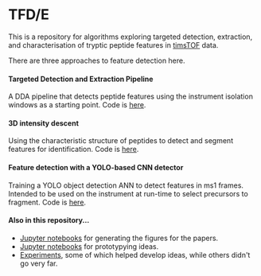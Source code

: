 # TFD/E
This is a repository for algorithms exploring targeted detection, extraction, and characterisation of tryptic peptide features in [timsTOF](https://www.bruker.com/en/products-and-solutions/mass-spectrometry/timstof/timstof.html) data.

There are three approaches to feature detection here.

#### Targeted Detection and Extraction Pipeline
A DDA pipeline that detects peptide features using the instrument isolation windows as a starting point. Code is [here](https://github.com/WEHI-Proteomics/tfde/tree/master/pipeline).

#### 3D intensity descent
Using the characteristic structure of peptides to detect and segment features for identification. Code is [here](https://github.com/WEHI-Proteomics/tfde/tree/master/3did).

#### Feature detection with a YOLO-based CNN detector
Training a YOLO object detection ANN to detect features in ms1 frames. Intended to be used on the instrument at run-time to select precursors to fragment. Code is [here](https://github.com/WEHI-Proteomics/tfde/tree/master/yolo).

#### Also in this repository...
- [Jupyter notebooks](https://github.com/WEHI-Proteomics/tfde/tree/master/notebooks/papers) for generating the figures for the papers.
- [Jupyter notebooks](https://github.com/WEHI-Proteomics/tfde/tree/master/notebooks/prototyping) for prototypying ideas.
- [Experiments](https://github.com/WEHI-Proteomics/tfde/tree/master/experiments), some of which helped develop ideas, while others didn't go very far.
